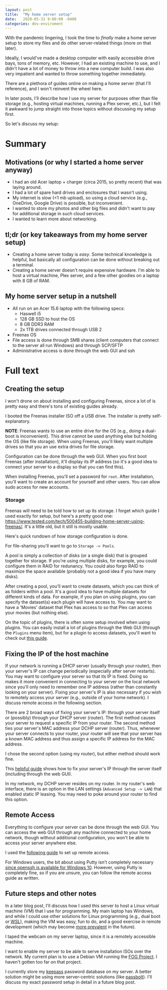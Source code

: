 ```yaml
---
layout: post
title:  "My home server setup"
date:   2020-05-31 9:00:00 -0400
categories: dev-enviroment
---
```

With the pandemic lingering, I took the time to *finally* make a home server setup to store my files and do other server-related things (more on that later).

Ideally, I would've made a desktop computer with easily accessible drive bays, tons of memory, etc. However, I had an existing machine to use, and I didn't have a lot of money to throw into a new computer build. I was also very impatient and wanted to throw something together immediately.

There are a plethora of guides online on making a home server (that I'll reference), and I won't reinvent the wheel here.

In later posts, I'll describe how I use my server for purposes other than file storage (e.g., hosting virtual machines, running a Plex server, etc.), but I felt it awkward to jump straight into those topics without discussing my setup first.

So let's discuss my setup:

# Summary

## Motivations (or why I started a home server anyway)
- I had an old Acer laptop + charger (circa 2015, so pretty recent) that was laying around.
- I had a lot of spare hard drives and enclosures that I wasn't using.
- My internet is slow (<1 mb upload), so using a cloud service (e.g., OneDrive, Google Drive) is possible, but inconvenient.
- I wanted to store my photos and other big files and didn't want to pay for additional storage in such cloud services.
- I wanted to learn more about networking.

## tl;dr (or key takeaways from my home server setup)
- Creating a home server today is *easy*. Some technical knowledge is helpful, but basically all configuration can be done without breaking out a terminal.
- Creating a home server doesn't require expensive hardware. I'm able to host a virtual machine, Plex server, and a few other goodies on a laptop with 8 GB of RAM.

## My home server setup in a nutshell
- All run on an Acer 15.6 laptop with the following specs:
  - Haswell i5
  - 128 GB SSD to host the OS
  - 8 GB DDR3 RAM
  - 2x 1TB drives connected through USB 2
- Freenas OS
- File access is done through SMB shares (client computers that connect to the server all run Windows) and through SCP/SFTP
- Administrative access is done through the web GUI and ssh

# Full text
## Creating the setup
I won't drone on about installing and configuring Freenas, since a lot of is pretty easy and there's tons of existing guides already.

I booted the Freenas installer ISO off a USB drive. The installer is pretty self-explanatory.

**NOTE**: Freenas wants to use an entire drive for the OS (e.g., doing a dual-boot is inconvenient). This drive cannot be used anything else but holding the OS (like file storage). When using Freenas, you'll likely want multiple drives so that you an use extra drives for file storage.

Configuration can be done through the web GUI. When you first boot Freenas (after installation), it'll display its IP address (so it's a good idea to connect your server to a display so that you can find this).

When installing Freenas, you'll set a password for `root`. After installation, you'll want to create an account for yourself and other users. You can allow sudo access for new accounts.

### Storage
Freenas will need to be told how to set up its storage. I forget which guide I used exactly for setup, but here's a pretty good one:
https://www.tested.com/tech/500455-building-home-server-using-freenas/. It's a little old, but it still is mostly usable.

Here's quick rundown of how storage configuration is done.

For file-sharing you'll want to go to `Storage -> Pools`.

A pool is simply a collection of disks (or a single disk) that is grouped together for storage. If you're using multiple disks, for example, you could configure them in RAID for redunancy. You could also forgo RAID to maximize the space available (probably not a good idea if you have many disks).

After creating a pool, you'll want to create datasets, which you can think of as folders within a pool. It's a good idea to have multiple datasets for different kinds of data. For example, if you plan on using plugins, you can specify the dataset(s) each plugin will have access to. You may want to have a 'Movies' dataset that Plex has access to so that Plex can access your movies (but nothing else).

On the topic of plugins, there is often some setup involved when using plugins. You can easily install a lot of plugins through the Web GUI (through the `Plugins` menu item), but for a plugin to access datasets, you'll want to check out [this guide](https://www.ixsystems.com/community/threads/how-to-giving-plugins-write-permissions-to-your-data.27273/).

## Fixing the IP of the host machine
If your network is running a DHCP server (usually through your router), then your server's IP can change periodically (especially after server restarts). You may want to configure your server so that its IP is fixed. Doing so makes it more convenient in connecting to your server on the local network since you'll only need to remember one IP address (rather than constantly looking on your server). Fixing your server's IP is also necessary if you wish to remotely access your server (e.g., outside of your home network). I discuss remote access in the following section.

There are 2 broad ways of fixing your server's IP: through your server itself or (possibly) through your DHCP server (router). The first method causes your server to request a specific IP from your router. The second method ties your server's MAC address your DCHP server (router). Thus, whenever your server connects to your router, your router will see that your server has a known MAC address and thus assign a specific IP address for the MAC address.

I chose the second option (using my router), but either method should work fine.

This [helpful guide](https://pureinfotech.com/set-static-ip-address-freenas/) shows how to fix your server's IP through the server itself (including through the web GUI).

In my network, my DCHP server resides on my router. In my router's web interface, there is an option in the LAN settings (`Advanced Setup -> LAN`) that enabled static IP leasing. You may need to poke around your router to find this option.

## Remote Access
Everything to configure your server can be done through the web GUI. You can access the web GUI through any machine connected to your home network, though without additional configuration, you won't be able to access your server anywhere else.

I used the [following guide](https://www.ixsystems.com/community/threads/how-to-how-to-access-your-freenas-server-remotely-and-securely.27376/) to set up remote access.

For Windows users, the bit about using Putty isn't completely necessary [since openssh is available for Windows 10](https://docs.microsoft.com/en-us/windows-server/administration/openssh/openssh_install_firstuse). However, using Putty is completely fine, so if you are unsure, you can follow the remote access guide as written.

## Future steps and other notes
In a later blog post, I'll discuss how I used this server to host a Linux virtual machine (VM) that I use for programming. My main laptop has Windows, and while I could use other solutions for Linux programming (e.g., dual boot or [WSL](https://docs.microsoft.com/en-us/windows/wsl/about)), making the VM was easy, fun to do, and a good exercise in remote development (which may become [more prevalent](https://www.theatlantic.com/health/archive/2020/05/work-from-home-pandemic/611098/) in the future).

I taped the webcam on my server laptop, since it is a remotely accessible machine.

I want to enable my server to be able to serve installation ISOs over the network. My current plan is to use a Debian VM running the [FOG Project](https://fogproject.org/). I haven't gotten too far on that project.

I currently store my [keepass](https://keepass.info/) password database on my server. A better solution might be using more server-centric solutions (like [passbolt](https://www.passbolt.com/)). I'll discuss my exact password setup in detail in a future blog post.